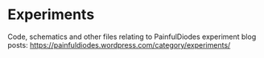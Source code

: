 # Experiments
Code, schematics and other files relating to PainfulDiodes experiment blog posts: https://painfuldiodes.wordpress.com/category/experiments/
